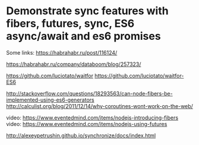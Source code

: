 # Demonstrate sync features with fibers, futures, sync, ES6 async/await and es6 promises

Some links:
https://habrahabr.ru/post/116124/

https://habrahabr.ru/company/databoom/blog/257323/

https://github.com/luciotato/waitfor
https://github.com/luciotato/waitfor-ES6

http://stackoverflow.com/questions/18293563/can-node-fibers-be-implemented-using-es6-generators
http://calculist.org/blog/2011/12/14/why-coroutines-wont-work-on-the-web/

video: https://www.eventedmind.com/items/nodejs-introducing-fibers
video: https://www.eventedmind.com/items/nodejs-using-futures

http://alexeypetrushin.github.io/synchronize/docs/index.html
